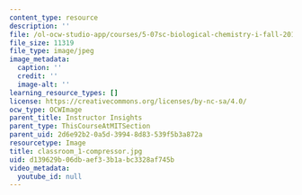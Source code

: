 ```yaml
---
content_type: resource
description: ''
file: /ol-ocw-studio-app/courses/5-07sc-biological-chemistry-i-fall-2013/d139629b06dbaef33b1abc3328af745b_classroom_1-compressor.jpg
file_size: 11319
file_type: image/jpeg
image_metadata:
  caption: ''
  credit: ''
  image-alt: ''
learning_resource_types: []
license: https://creativecommons.org/licenses/by-nc-sa/4.0/
ocw_type: OCWImage
parent_title: Instructor Insights
parent_type: ThisCourseAtMITSection
parent_uid: 2d6e92b2-0a5d-3994-8d83-539f5b3a872a
resourcetype: Image
title: classroom_1-compressor.jpg
uid: d139629b-06db-aef3-3b1a-bc3328af745b
video_metadata:
  youtube_id: null
---
```

